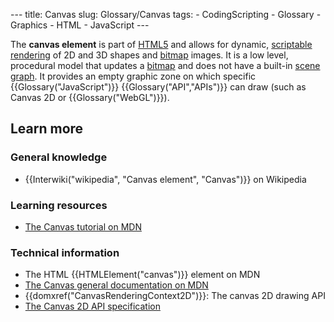 --- title: Canvas slug: Glossary/Canvas tags: - CodingScripting - Glossary - Graphics - HTML - JavaScript ---

<span class="seoSummary">The **canvas element** is part of [HTML5](https://en.wikipedia.org/wiki/HTML5) and allows for dynamic, [scriptable](https://en.wikipedia.org/wiki/Scripting_language "Scripting language") [rendering](<https://en.wikipedia.org/wiki/Rendering_(computer_graphics)> "Rendering (computer graphics)") of 2D and 3D shapes and [bitmap](https://en.wikipedia.org/wiki/Bitmap) images.</span> It is a low level, procedural model that updates a [bitmap](https://en.wikipedia.org/wiki/Bitmap) and does not have a built-in [scene graph](https://en.wikipedia.org/wiki/Scene_graph "Scene graph"). It provides an empty graphic zone on which specific {{Glossary("JavaScript")}} {{Glossary("API","APIs")}} can draw (such as Canvas 2D or {{Glossary("WebGL")}}).

## Learn more

### General knowledge

- {{Interwiki("wikipedia", "Canvas element", "Canvas")}} on Wikipedia

### Learning resources

- [The Canvas tutorial on MDN](/en-US/docs/Web/API/Canvas_API/Tutorial)

### Technical information

- The HTML {{HTMLElement("canvas")}} element on MDN
- [The Canvas general documentation on MDN](/en-US/docs/Web/API/Canvas_API)
- {{domxref("CanvasRenderingContext2D")}}: The canvas 2D drawing API
- [The Canvas 2D API specification](https://www.w3.org/TR/2dcontext/)
